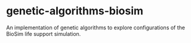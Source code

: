 # genetic-algorithms-biosim
An implementation of genetic algorithms to explore configurations of the BioSim life support simulation.
